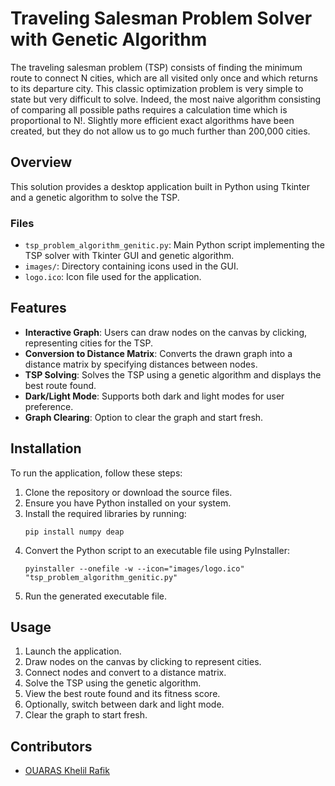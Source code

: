 # Traveling Salesman Problem Solver with Genetic Algorithm

The traveling salesman problem (TSP) consists of finding the minimum route to connect N cities, which are all visited only once and which returns to its departure city. This classic optimization problem is very simple to state but very difficult to solve. Indeed, the most naive algorithm consisting of comparing all possible paths requires a calculation time which is proportional to N!. Slightly more efficient exact algorithms have been created, but they do not allow us to go much further than 200,000 cities.

## Overview

This solution provides a desktop application built in Python using Tkinter and a genetic algorithm to solve the TSP.

### Files

- `tsp_problem_algorithm_genitic.py`: Main Python script implementing the TSP solver with Tkinter GUI and genetic algorithm.
- `images/`: Directory containing icons used in the GUI.
- `logo.ico`: Icon file used for the application.

## Features

- **Interactive Graph**: Users can draw nodes on the canvas by clicking, representing cities for the TSP.
- **Conversion to Distance Matrix**: Converts the drawn graph into a distance matrix by specifying distances between nodes.
- **TSP Solving**: Solves the TSP using a genetic algorithm and displays the best route found.
- **Dark/Light Mode**: Supports both dark and light modes for user preference.
- **Graph Clearing**: Option to clear the graph and start fresh.

## Installation

To run the application, follow these steps:

1. Clone the repository or download the source files.
2. Ensure you have Python installed on your system.
3. Install the required libraries by running:
    ```
    pip install numpy deap
    ```
4. Convert the Python script to an executable file using PyInstaller:
    ```
    pyinstaller --onefile -w --icon="images/logo.ico" "tsp_problem_algorithm_genitic.py"
    ```
5. Run the generated executable file.

## Usage

1. Launch the application.
2. Draw nodes on the canvas by clicking to represent cities.
3. Connect nodes and convert to a distance matrix.
4. Solve the TSP using the genetic algorithm.
5. View the best route found and its fitness score.
6. Optionally, switch between dark and light mode.
7. Clear the graph to start fresh.

## Contributors

- [OUARAS Khelil Rafik](https://github.com/OUARAS-khelil-Rafik)
